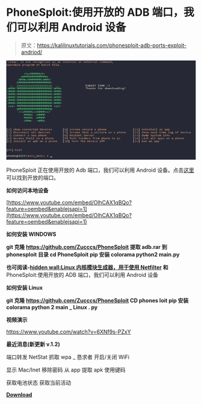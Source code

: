 # PhoneSploit:使用开放的 ADB 端口，我们可以利用 Android 设备

> 原文：<https://kalilinuxtutorials.com/phonesploit-adb-ports-exploit-andriod/>

[![PhoneSploit : Using Open ADB Ports We Can Exploit A Android Device](img/fbef5953b9fc79a979ffd14e6364dd84.png "PhoneSploit : Using Open ADB Ports We Can Exploit A Android Device")](https://1.bp.blogspot.com/-7mmd7-W6oyw/XPYv-KypK8I/AAAAAAAAAoE/lhawwMzesTAuXcgVbpOgohFBGG_L9eI-gCLcBGAs/s1600/Screenshot%2B%25281%2529.png)

PhoneSploit 正在使用开放的 Adb 端口，我们可以利用 Android 设备。点击[这里](https://www.shodan.io/search?query=android+debug+bridge+product%3A”Android+Debug+Bridge)可以找到开放的端口。

**如何访问本地设备**

[https://www.youtube.com/embed/OlhCAX1qBQo?feature=oembed&enablejsapi=1](https://www.youtube.com/embed/OlhCAX1qBQo?feature=oembed&enablejsapi=1)

**如何安装 WINDOWS**

**git 克隆 https://github.com/Zucccs/PhoneSploit
提取 adb.rar 到 phonesploit 目录
cd PhoneSploit
pip 安装 colorama
python2 main.py**

**也可阅读-[hidden wall:Linux 内核模块生成器，用于使用 Netfilter](https://kalilinuxtutorials.com/hiddenwall/) 和** PhoneSploit:使用开放的 ADB 端口，我们可以利用 Android 设备

**如何安装 Linux**

**git 克隆 https://github.com/Zucccs/PhoneSploit
CD phones loit
pip 安装 colorama
python 2 main _ Linux . py**

**视频演示**

https://www.youtube.com/watch?v=6XNf9s-PZxY

**最近消息(新更新 v.1.2)**

端口转发
NetStat
抓取 wpa _ 恳求者
开启/关闭 WiFi

显示 Mac/Inet
移除密码
从 app 提取 apk
使用键码

获取电池状态
获取当前活动

[**Download**](https://github.com/Zucccs/PhoneSploit)